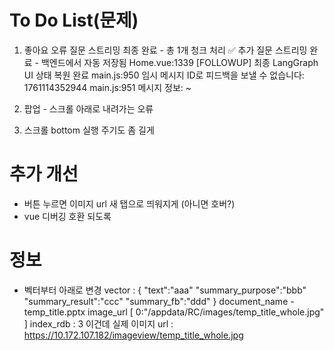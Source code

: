 # To Do List(문제)
1. 좋아요 오류 
      질문 스트리밍 최종 완료 - 총 1개 청크 처리
      ✅ 추가 질문 스트리밍 완료 - 백엔드에서 자동 저장됨
      Home.vue:1339 [FOLLOWUP] 최종 LangGraph UI 상태 복원 완료
      main.js:950 임시 메시지 ID로 피드백을 보낼 수 없습니다: 1761114352944
      main.js:951 메시지 정보: ~

2. 팝업 - 스크롤 아래로 내려가는 오류
3. 스크롤 bottom 실행 주기도 좀 길게

# 추가 개선
- 버튼 누르면 이미지 url 새 탭으로 띄워지게 (아니면 호버?)
- vue 디버깅 호환 되도록


# 정보
- 벡터부터 아래로 변경
vector : { "text":"aaa" "summary_purpose":"bbb" "summary_result":"ccc" "summary_fb":"ddd" } document_name - temp_title.pptx image_url [ 0:"/appdata/RC/images/temp_title_whole.jpg" ] index_rdb : 3 
이건데 
실제 이미지 url : https://10.172.107.182/imageview/temp_title_whole.jpg

